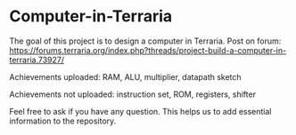 # Computer-in-Terraria
The goal of this project is to design a computer in Terraria. Post on forum: https://forums.terraria.org/index.php?threads/project-build-a-computer-in-terraria.73927/

Achievements uploaded: RAM, ALU, multiplier, datapath sketch

Achievements not uploaded: instruction set, ROM, registers, shifter

Feel free to ask if you have any question. This helps us to add essential information to the repository.
